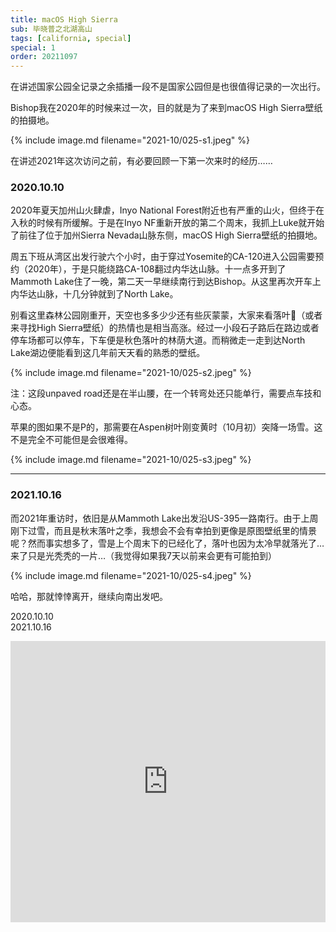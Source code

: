 ```yaml
---
title: macOS High Sierra
sub: 毕晓普之北湖高山
tags: [california, special]
special: 1
order: 20211097
---
```


在讲述国家公园全记录之余插播一段不是国家公园但是也很值得记录的一次出行。

Bishop我在2020年的时候来过一次，目的就是为了来到macOS High Sierra壁纸的拍摄地。

{% include image.md filename="2021-10/025-s1.jpeg" %}

在讲述2021年这次访问之前，有必要回顾一下第一次来时的经历……

### 2020.10.10

2020年夏天加州山火肆虐，Inyo National Forest附近也有严重的山火，但终于在入秋的时候有所缓解。于是在Inyo NF重新开放的第二个周末，我抓上Luke就开始了前往了位于加州Sierra Nevada山脉东侧，macOS High Sierra壁纸的拍摄地。

周五下班从湾区出发行驶六个小时，由于穿过Yosemite的CA-120进入公园需要预约（2020年），于是只能绕路CA-108翻过内华达山脉。十一点多开到了Mammoth Lake住了一晚，第二天一早继续南行到达Bishop。从这里再次开车上内华达山脉，十几分钟就到了North Lake。

别看这里森林公园刚重开，天空也多多少少还有些灰蒙蒙，大家来看落叶🍂（或者来寻找High Sierra壁纸）的热情也是相当高涨。经过一小段石子路后在路边或者停车场都可以停车，下车便是秋色落叶的林荫大道。而稍微走一走到达North Lake湖边便能看到这几年前天天看的熟悉的壁纸。

{% include image.md filename="2021-10/025-s2.jpeg" %}

注：这段unpaved road还是在半山腰，在一个转弯处还只能单行，需要点车技和心态。

苹果的图如果不是P的，那需要在Aspen树叶刚变黄时（10月初）突降一场雪。这不是完全不可能但是会很难得。

{% include image.md filename="2021-10/025-s3.jpeg" %}

---

### 2021.10.16

而2021年重访时，依旧是从Mammoth Lake出发沿US-395一路南行。由于上周刚下过雪，而且是秋末落叶之季，我想会不会有幸拍到更像是原图壁纸里的情景呢？然而事实想多了，雪是上个周末下的已经化了，落叶也因为太冷早就落光了…来了只是光秃秃的一片…（我觉得如果我7天以前来会更有可能拍到）

{% include image.md filename="2021-10/025-s4.jpeg" %}

哈哈，那就悻悻离开，继续向南出发吧。

2020.10.10<br>
2021.10.16

<iframe src="https://www.google.com/maps/embed?pb=!1m14!1m8!1m3!1d406617.52369355457!2d-118.6169231!3d37.2311102!3m2!1i1024!2i768!4f13.1!3m3!1m2!1s0x80be21327e4dd4e3%3A0xfb6e74f3a13f8595!2sNorth%20Lake!5e0!3m2!1sen!2sus!4v1652243322342!5m2!1sen!2sus" width="100%" height="450" style="border:0;" allowfullscreen="" loading="lazy" referrerpolicy="no-referrer-when-downgrade"></iframe>
